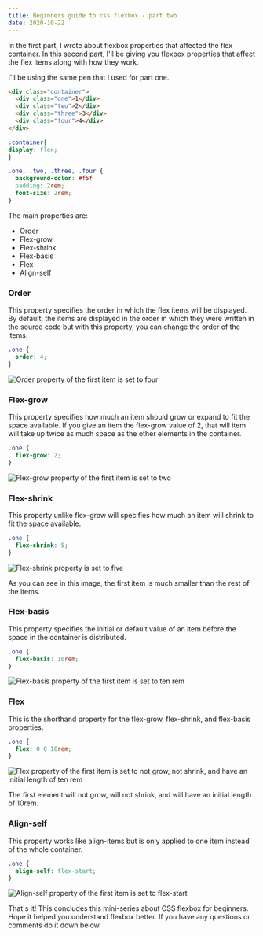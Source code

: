```yaml
---
title: Beginners guide to css flexbox - part two
date: 2020-10-22
---
```


In the first part, I wrote about flexbox properties that affected the flex container. In this second part, I'll be giving you flexbox properties that affect the flex items along with how they work.

I'll be using the same pen that I used for part one.

```html
<div class="container">
  <div class="one">1</div>
  <div class="two">2</div>
  <div class="three">3</div>
  <div class="four">4</div>
</div>
```

```css
.container{
display: flex;
}

.one, .two, .three, .four {
  background-color: #f5f
  padding: 2rem;
  font-size: 2rem;
}
```

The main properties are:

- Order
- Flex-grow
- Flex-shrink
- Flex-basis
- Flex
- Align-self

### Order

This property specifies the order in which the flex items will be displayed. By default, the items are displayed in the order in which they were written in the source code but with this property, you can change the order of the items.

```css
.one {
  order: 4;
}
```

![Order property of the first item is set to four](https://dev-to-uploads.s3.amazonaws.com/i/i2wnffu7r4xnhv3ozukv.png)

### Flex-grow

This property specifies how much an item should grow or expand to fit the space available. If you give an item the flex-grow value of 2, that will item will take up twice as much space as the other elements in the container.

```css
.one {
  flex-grow: 2;
}
```

![Flex-grow property of the first item is set to two](https://dev-to-uploads.s3.amazonaws.com/i/c4ov1vtr7s1khbl01e7r.png)

### Flex-shrink

This property unlike flex-grow will specifies how much an item will shrink to fit the space available.

```css
.one {
  flex-shrink: 5;
}
```

![Flex-shrink property is set to five](https://dev-to-uploads.s3.amazonaws.com/i/cszug5rh9exumxyugjfy.png)

As you can see in this image, the first item is much smaller than the rest of the items.

### Flex-basis

This property specifies the initial or default value of an item before the space in the container is distributed.

```css
.one {
  flex-basis: 10rem;
}
```

![Flex-basis property of the first item is set to ten rem](https://dev-to-uploads.s3.amazonaws.com/i/rz72iewfghzux4apxrep.png)

### Flex

This is the shorthand property for the flex-grow, flex-shrink, and flex-basis properties.

```css
.one {
  flex: 0 0 10rem;
}
```

![Flex property of the first item is set to not grow, not shrink, and have an initial length of ten rem](https://dev-to-uploads.s3.amazonaws.com/i/sogccx5mk58zmr0iop0f.png)

The first element will not grow, will not shrink, and will have an initial length of 10rem.

### Align-self

This property works like align-items but is only applied to one item instead of the whole container.

```css
.one {
  align-self: flex-start;
}
```

![Align-self property of the first item is set to flex-start](https://dev-to-uploads.s3.amazonaws.com/i/bsa0wl93q1kt7pq95vwe.png)

That's it! This concludes this mini-series about CSS flexbox for beginners. Hope it helped you understand flexbox better. If you have any questions or comments do it down below.
